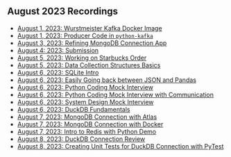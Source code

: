 ## August 2023 Recordings

- [August 1, 2023: Wurstmeister Kafka Docker Image](https://share.getcloudapp.com/rRuzBAD0)
- [August 1, 2023: Producer Code in `python-kafka`](https://share.getcloudapp.com/z8ubB9Ay)
- [August 3, 2023: Refining MongoDB Connection App](https://share.getcloudapp.com/v1uW9w7n)
- [August 4: 2023: Submission]()
- [August 5, 2023: Working on Starbucks Order](https://share.getcloudapp.com/wbuLqbvN)
- [August 5, 2023: Data Collection Structures Basics](https://share.getcloudapp.com/E0uLOjwy)
- [August 6, 2023: SQLite Intro]()
- [August 6, 2023: Easily Going back between JSON and Pandas]()
- [August 6, 2023: Python Coding Mock Interview](https://share.getcloudapp.com/4guXGrnx)
- [August 6, 2023: Python Coding Mock Interview with Communication](https://share.getcloudapp.com/nOuL2Xrm)
- [August 6, 2023: System Design Mock Interview](https://share.getcloudapp.com/YEu4bk9Y)
- [August 6, 2023: DuckDB Fundamentals](https://share.getcloudapp.com/NQup9jbw)
- [August 7, 2023: MongoDB Connection with Atlas](https://share.getcloudapp.com/5zuORvw5)
- [August 7, 2023: MongoDB Connection with Docker](https://share.getcloudapp.com/nOuL4JRO)
- [August 7, 2023: Intro to Redis with Python Demo]()
- [August 8, 2023: DuckDB Connection Review](https://share.getcloudapp.com/kpulzeRE)
- [August 8, 2023: Creating Unit Tests for DuckDB Connection with PyTest](https://share.getcloudapp.com/Wnu65X9A)
